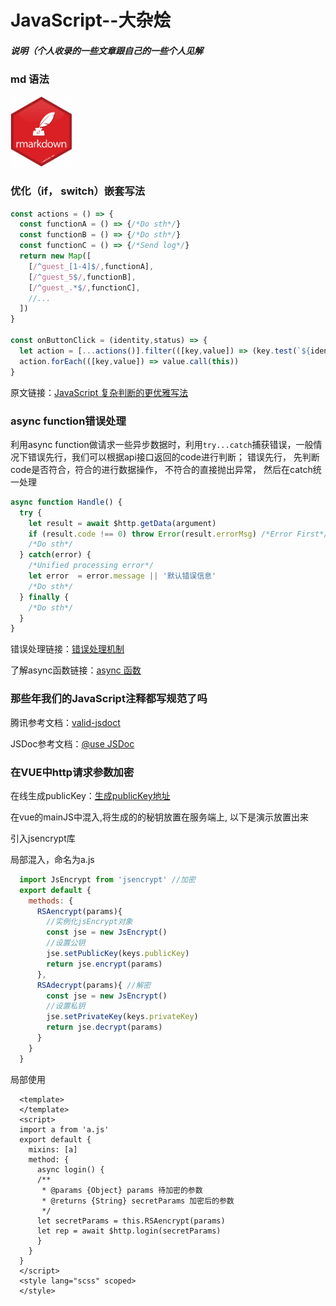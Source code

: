 # JavaScript--大杂烩
##### 说明（个人收录的一些文章跟自己的一些个人见解

### md 语法
<p align="left"><a href="https://github.com/younghz/Markdown" target="_blank" rel="noopener noreferrer"><img width="100" src="https://github.com/Hero-ChiJay/JavaScript--Hodgepodge/blob/master/images/md.png" alt="md logo"></a></p>

### 优化（if， switch）嵌套写法

```javascript
const actions = () => {
  const functionA = () => {/*Do sth*/}
  const functionB = () => {/*Do sth*/}
  const functionC = () => {/*Send log*/}
  return new Map([
    [/^guest_[1-4]$/,functionA],
    [/^guest_5$/,functionB],
    [/^guest_.*$/,functionC],
    //...
  ])
}

const onButtonClick = (identity,status) => {
  let action = [...actions()].filter(([key,value]) => (key.test(`${identity}_${status}`)))
  action.forEach(([key,value]) => value.call(this))
}
```

<p align="left">原文链接：<a href="https://juejin.im/post/5bdfef86e51d453bf8051bf8" target="_blank" rel="noopener noreferrer">JavaScript 复杂判断的更优雅写法</a></p>

### async function错误处理

利用async function做请求一些异步数据时，利用`try...catch`捕获错误，一般情况下错误先行，我们可以根据api接口返回的code进行判断；
错误先行， 先判断code是否符合，符合的进行数据操作， 不符合的直接抛出异常， 然后在catch统一处理

```javascript
async function Handle() {
  try {
    let result = await $http.getData(argument)
    if (result.code !== 0) throw Error(result.errorMsg) /*Error First*/
    /*Do sth*/
  } catch(error) {
    /*Unified processing error*/
    let error  = error.message || '默认错误信息'
    /*Do sth*/
  } finally {
    /*Do sth*/
  }
}
```
<p align="left">错误处理链接：<a href="http://javascript.ruanyifeng.com/grammar/error.html" target="_blank" rel="noopener noreferrer">错误处理机制</a></p>
<p align="left">了解async函数链接：<a href="http://es6.ruanyifeng.com/#docs/async" target="_blank" rel="noopener noreferrer">async 函数</a></p>

### 那些年我们的JavaScript注释都写规范了吗

<p align="left">腾讯参考文档：<a href="https://cloud.tencent.com/developer/section/1135849" target="_blank" rel="noopener noreferrer">valid-jsdoct</a></p>

<p align="left">JSDoc参考文档：<a href="http://usejsdoc.org" target="_blank" rel="noopener noreferrer">@use JSDoc</a></p>

### 在VUE中http请求参数加密
<p align="left">在线生成publicKey：<a href="http://travistidwell.com/jsencrypt/demo/" target="_blank" rel="noopener noreferrer">生成publicKey地址</a></p>
<p>在vue的mainJS中混入,将生成的的秘钥放置在服务端上, 以下是演示放置出来</p>
<p>引入jsencrypt库</p>

局部混入，命名为a.js
```javascript
  import JsEncrypt from 'jsencrypt' //加密
  export default {
    methods: {
      RSAencrypt(params){
        //实例化jsEncrypt对象
        const jse = new JsEncrypt()
        //设置公钥
        jse.setPublicKey(keys.publicKey)
        return jse.encrypt(params)
      },
      RSAdecrypt(params){ //解密
        const jse = new JsEncrypt()
        //设置私钥
        jse.setPrivateKey(keys.privateKey)
        return jse.decrypt(params)
      }
    }
  }
```
局部使用
```vue
  <template>
  </template>
  <script>
  import a from 'a.js'
  export default {
    mixins: [a]
    method: {
      async login() {
      /**
       * @params {Object} params 待加密的参数
       * @returns {String} secretParams 加密后的参数
       */
      let secretParams = this.RSAencrypt(params)
      let rep = await $http.login(secretParams)
      }
    }
  }
  </script>
  <style lang="scss" scoped>
  </style>
```

